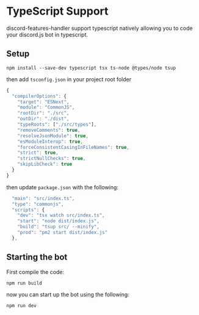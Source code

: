 # TypeScript Support

discord-features-handler support typescript natively allowing you to code your discord.js bot in typescript.

## Setup

``` 
npm install --save-dev typescript tsx ts-node @types/node tsup
```

then add `tsconfig.json` in your project root folder

```javascript title="tsconfig.json"
{
  "compilerOptions": {
    "target": "ESNext",
    "module": "CommonJS",
    "rootDir": "./src",
    "outDir": "./dist",
    "typeRoots": ["./src/types"],
    "removeComments": true,
    "resolveJsonModule": true,
    "esModuleInterop": true,
    "forceConsistentCasingInFileNames": true,
    "strict": true,
    "strictNullChecks": true,
    "skipLibCheck": true
  }
}
```

then update `package.json` with the following:

```javascript title="package.json"
  "main": "src/index.ts",
  "type": "commonjs",
  "scripts": {
    "dev": "tsx watch src/index.ts",
    "start": "node dist/index.js",
    "build": "tsup src/ --minify",
    "prod": "pm2 start dist/index.js"
  },

```

## Starting the bot

First compile the code: 
```
npm run build
```
now you can start up the bot using the following:
```
npm run dev
```